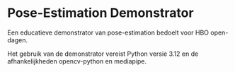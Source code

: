 # Pose-Estimation Demonstrator
Een educatieve demonstrator van pose-estimation bedoelt voor HBO open-dagen.

Het gebruik van de demonstrator vereist Python versie 3.12 en de afhankelijkheden opencv-python en mediapipe.

